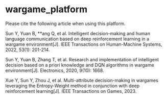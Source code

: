 # wargame_platform
Please cite the following article when using this platform.

Sun Y, Yuan B, **ang Q, et al. Intelligent decision-making and human language communication based on deep reinforcement learning in a wargame environment[J]. IEEE Transactions on Human-Machine Systems, 2022, 53(1): 201-214.

Sun Y, Yuan B, Zhang T, et al. Research and implementation of intelligent decision based on a priori knowledge and DQN algorithms in wargame environment[J]. Electronics, 2020, 9(10): 1668.

Xue Y, Sun Y, Zhou J, et al. Multi-attribute decision-making in wargames leveraging the Entropy-Weight method in conjunction with deep reinforcement learning[J]. IEEE Transactions on Games, 2023.
